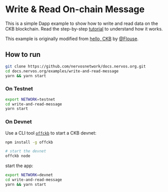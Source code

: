# Write & Read On-chain Message

This is a simple Dapp example to show how to write and read data on the CKB blockchain. Read the step-by-step [tutorial](https://docs.nervos.org/docs/dapp/write-message) to understand how it works.

This example is originally modified from [hello, CKB](https://github.com/cryptape/ckb-tutorial) by [@Flouse](https://github.com/Flouse).

## How to run

```sh
git clone https://github.com/nervosnetwork/docs.nervos.org.git
cd docs.nervos.org/examples/write-and-read-message
yarn && yarn start
```

### On Testnet

```sh
export NETWORK=testnet
cd write-and-read-message
yarn start 
```

### On Devnet

Use a CLI tool [`offckb`](https://github.com/RetricSu/offckb) to start a CKB devnet:

```sh
npm install -g offckb

# start the devnet
offckb node 
```

start the app:

```sh
export NETWORK=devnet
cd write-and-read-message
yarn && yarn start
```
